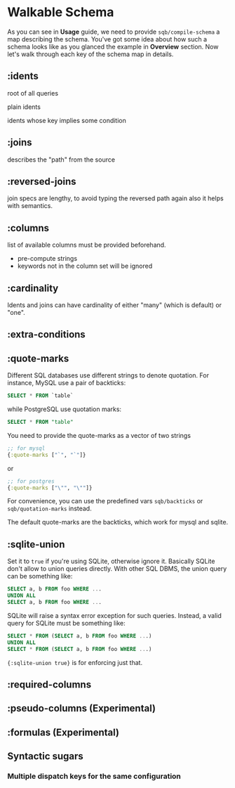 # Walkable Schema

As you can see in **Usage** guide, we need to provide
`sqb/compile-schema` a map describing the schema. You've got some idea
about how such a schema looks like as you glanced the example in
**Overview** section. Now let's walk through each key of the schema
map in details.

## :idents

root of all queries

plain idents

idents whose key implies some condition

## :joins

describes the "path" from the source

## :reversed-joins

join specs are lengthy, to avoid typing the reversed path again
also it helps with semantics.

## :columns

list of available columns must be provided beforehand.

- pre-compute strings
- keywords not in the column set will be ignored

## :cardinality

Idents and joins can have cardinality of either "many" (which is
default) or "one".

## :extra-conditions

## :quote-marks

Different SQL databases use different strings to denote quotation. For
instance, MySQL use a pair of backticks:

```sql
SELECT * FROM `table`
```

while PostgreSQL use quotation marks:

```sql
SELECT * FROM "table"
```

You need to provide the quote-marks as a vector of two strings

```clj
;; for mysql
{:quote-marks ["`", "`"]}
```

or
```clj
;; for postgres
{:quote-marks ["\"", "\""]}
```

For convenience, you can use the predefined vars `sqb/backticks` or
`sqb/quotation-marks` instead.

The default quote-marks are the backticks, which work for mysql and
sqlite.

## :sqlite-union

Set it to `true` if you're using SQLite, otherwise ignore
it. Basically SQLite don't allow to union queries directly.
With other SQL DBMS, the union query can be something like:

```sql
SELECT a, b FROM foo WHERE ...
UNION ALL
SELECT a, b FROM foo WHERE ...
```

SQLite will raise a syntax error exception for such queries. Instead,
a valid query for SQLite must be something like:

```sql
SELECT * FROM (SELECT a, b FROM foo WHERE ...)
UNION ALL
SELECT * FROM (SELECT a, b FROM foo WHERE ...)
```

`{:sqlite-union true}` is for enforcing just that.

## :required-columns
## :pseudo-columns (Experimental)
## :formulas (Experimental)

## Syntactic sugars

### Multiple dispatch keys for the same configuration